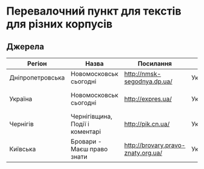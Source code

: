 # Перевалочний пункт для текстів для різних корпусів

## Джерела

Регіон | Назва | Посилання | Мова | Тематика | Примітки
------------ | ------------- | ------------- | ------------- | ------------- | -------------
Дніпропетровська | Новомосковськ сьогодні | http://nmsk-segodnya.dp.ua/ | Українська | Регіональні новини 
Україна | Новомосковськ сьогодні | http://expres.ua/ | Українська | Новини України та світу
Чернігів | Чернігівщина, Події і коментарі | http://pik.cn.ua/ | Українська | Регіональні новини 
Київська | Бровари - Маєш право знати | http://brovary.pravo-znaty.org.ua/ | Українська | Міські новини 
